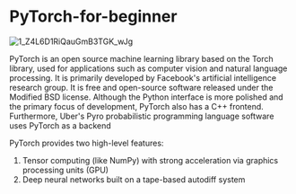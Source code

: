 # PyTorch-for-beginner
   ![1_Z4L6D1RiQauGmB3TGK_wJg](https://user-images.githubusercontent.com/42931974/68615320-d6bf3380-04e8-11ea-84f8-dcef049f1ed3.gif)

PyTorch is an open source machine learning library based on the Torch library, used for applications such as computer vision and natural language processing. It is primarily developed by Facebook's artificial intelligence research group. It is free and open-source software released under the Modified BSD license. Although the Python interface is more polished and the primary focus of development, PyTorch also has a C++ frontend. Furthermore, Uber's Pyro probabilistic programming language software uses PyTorch as a backend

PyTorch provides two high-level features:

1. Tensor computing (like NumPy) with strong acceleration via graphics processing units (GPU)
2. Deep neural networks built on a tape-based autodiff system

